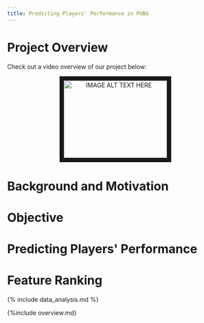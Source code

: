 ```yaml
---
title: Predicting Players' Performance in PUBG
---
```


# Project Overview
Check out a video overview of our project below:

<center> <a href="http://www.youtube.com/watch?feature=player_embedded&v=YOUTUBE_VIDEO_ID_HERE
" target="_blank"><img src="http://img.youtube.com/vi/YOUTUBE_VIDEO_ID_HERE/0.jpg"
alt="IMAGE ALT TEXT HERE" width="240" height="180" border="10" /></a> </center>

# Background and Motivation

# Objective

# Predicting Players' Performance

# Feature Ranking

{% include data_analysis.md %}

{%include overview.md}
